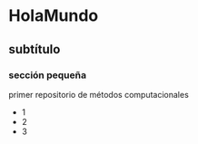 # HolaMundo


## subtítulo

### sección pequeña 


primer repositorio de métodos computacionales 

* 1
* 2
* 3
